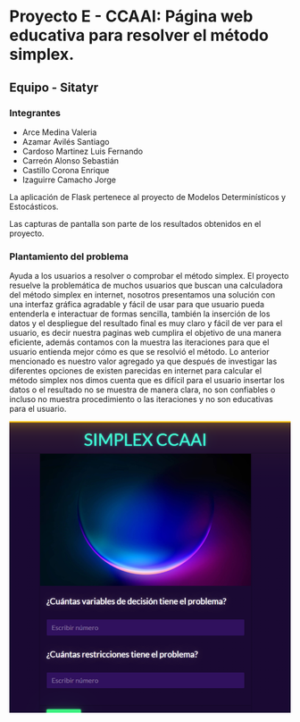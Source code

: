 # Proyecto E - CCAAI: Página web educativa para resolver el método simplex.

## Equipo - Sitatyr

### Integrantes
* Arce Medina Valeria
* Azamar Avilés Santiago
* Cardoso Martinez Luis Fernando
* Carreón Alonso Sebastián
* Castillo Corona Enrique
* Izaguirre Camacho Jorge

La aplicación de Flask pertenece al proyecto de Modelos Determinísticos y Estocásticos.

Las capturas de pantalla son parte de los resultados obtenidos en el proyecto.

### Plantamiento del problema
Ayuda a los usuarios a resolver o comprobar el método simplex.
El proyecto resuelve la problemática de muchos usuarios que buscan una
calculadora del método simplex en internet, nosotros presentamos una solución con
una interfaz gráfica agradable y fácil de usar para que usuario pueda entenderla e
interactuar de formas sencilla, también la inserción de los datos y el despliegue del
resultado final es muy claro y fácil de ver para el usuario, es decir nuestra paginas
web cumplira el objetivo de una manera eficiente, además contamos con la muestra
las iteraciones para que el usuario entienda mejor cómo es que se resolvió el
método. Lo anterior mencionado es nuestro valor agregado ya que después de
investigar las diferentes opciones de existen parecidas en internet para calcular el
método simplex nos dimos cuenta que es difícil para el usuario insertar los datos o el
resultado no se muestra de manera clara, no son confiables o incluso no muestra
procedimiento o las iteraciones y no son educativas para el usuario.



![Pagina Web_Ejecutado](https://github.com/Luisx30/Proyecto-Final-MDyE-Sitatyr-CCAAI-SIMPLEX/blob/main/Ss.png)
